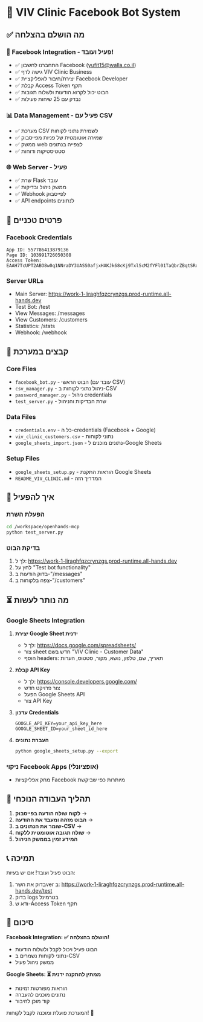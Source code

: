 # 🤖 VIV Clinic Facebook Bot System

## ✅ מה הושלם בהצלחה

### 🔵 Facebook Integration - פעיל ועובד!
- ✅ התחברנו לחשבון Facebook (yufit15@walla.co.il)
- ✅ גישה לדף VIV Clinic Business
- ✅ יצירת/חיבור לאפליקציית Facebook Developer
- ✅ קבלת Access Token תקף
- ✅ הבוט יכול לקרוא הודעות ולשלוח תגובות
- ✅ נבדק עם 25 שיחות פעילות

### 📊 Data Management - פעיל עם CSV
- ✅ מערכת CSV לשמירת נתוני לקוחות
- ✅ שמירה אוטומטית של פניות מפייסבוק
- ✅ ממשק web לצפייה בנתונים
- ✅ סטטיסטיקות ודוחות

### 🌐 Web Server - פעיל
- ✅ שרת Flask עובד
- ✅ ממשק ניהול ובדיקות
- ✅ Webhook לפייסבוק
- ✅ API endpoints לנתונים

## 🔧 פרטים טכניים

### Facebook Credentials
```
App ID: 557786413879136
Page ID: 103991726050308
Access Token: EAAH7TcUPT2ABO8w0q1NNraDY3UASS0afjxHAKJk68cKj9TxlScM2fYFl01TaQbrZBqtSRqf9pYyteGx0zpN8F2yZB9xP9eli5ZBap9UT4qziZAqJZCTZAASfgI1BwBwlem0b5UWVTBKG5XJ9ZAqa9sgXuEKu7AvSCBhCpG11O0bVg9wBxa053fTclHhHlFBt21IzgZDZD
```

### Server URLs
- Main Server: https://work-1-liraghfqzcrynzgs.prod-runtime.all-hands.dev
- Test Bot: /test
- View Messages: /messages  
- View Customers: /customers
- Statistics: /stats
- Webhook: /webhook

## 📁 קבצים במערכת

### Core Files
- `facebook_bot.py` - הבוט הראשי (עובד עם CSV)
- `csv_manager.py` - ניהול נתוני לקוחות ב-CSV
- `password_manager.py` - ניהול credentials
- `test_server.py` - שרת הבדיקות והניהול

### Data Files
- `credentials.env` - כל ה-credentials (Facebook + Google)
- `viv_clinic_customers.csv` - נתוני לקוחות
- `google_sheets_import.json` - נתונים מוכנים ל-Google Sheets

### Setup Files
- `google_sheets_setup.py` - הוראות התקנת Google Sheets
- `README_VIV_CLINIC.md` - המדריך הזה

## 🚀 איך להפעיל

### הפעלת השרת
```bash
cd /workspace/openhands-mcp
python test_server.py
```

### בדיקת הבוט
1. לך ל: https://work-1-liraghfqzcrynzgs.prod-runtime.all-hands.dev
2. לחץ על "Test bot functionality"
3. בדוק הודעות ב-"/messages"
4. צפה בלקוחות ב-"/customers"

## ⏳ מה נותר לעשות

### Google Sheets Integration
1. **יצירת Google Sheet ידנית**
   - לך ל: https://docs.google.com/spreadsheets/
   - צור sheet חדש בשם "VIV Clinic - Customer Data"
   - הוסף headers: תאריך, שם, טלפון, נושא, מקור, סטטוס, הערות

2. **קבלת API Key**
   - לך ל: https://console.developers.google.com/
   - צור פרויקט חדש
   - הפעל Google Sheets API
   - צור API Key

3. **עדכון Credentials**
   ```
   GOOGLE_API_KEY=your_api_key_here
   GOOGLE_SHEET_ID=your_sheet_id_here
   ```

4. **העברת נתונים**
   ```bash
   python google_sheets_setup.py --export
   ```

### ניקוי Facebook Apps (אופציונלי)
- מחק אפליקציות Facebook מיותרות כפי שביקשת

## 🔄 תהליך העבודה הנוכחי

1. **לקוח שולח הודעה בפייסבוק** → 
2. **הבוט מזהה ומעבד את ההודעה** → 
3. **שומר את הנתונים ב-CSV** → 
4. **שולח תגובה אוטומטית ללקוח** → 
5. **המידע זמין בממשק הניהול**

## 📞 תמיכה

הבוט פעיל ועובד! אם יש בעיות:
1. בדוק את השרver ב: https://work-1-liraghfqzcrynzgs.prod-runtime.all-hands.dev/test
2. בדוק logs בטרמינל
3. ודא ש-Access Token תקף

## 🎉 סיכום

**Facebook Integration: ✅ הושלם בהצלחה!**
- הבוט פעיל ויכול לקבל ולשלוח הודעות
- נתוני לקוחות נשמרים ב-CSV
- ממשק ניהול פעיל

**Google Sheets: ⏳ ממתין להתקנה ידנית**
- הוראות מפורטות זמינות
- נתונים מוכנים להעברה
- קוד מוכן לחיבור

המערכת פועלת ומוכנה לקבל לקוחות! 🚀
